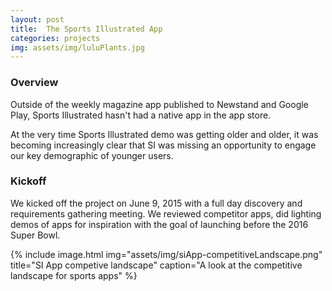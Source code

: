 ```yaml
---
layout: post
title:  The Sports Illustrated App
categories: projects
img: assets/img/luluPlants.jpg
---
```


### Overview
Outside of the weekly magazine app published to Newstand and Google Play, Sports Illustrated hasn't had a native app in the app store.

At the very time Sports Illustrated demo was getting older and older, it was becoming increasingly clear that SI was missing an opportunity to engage our key demographic of younger users.


### Kickoff

We kicked off the project on June 9, 2015 with a full day discovery and requirements gathering meeting. We reviewed competitor apps, did lighting demos of apps for inspiration with the goal of launching before the 2016 Super Bowl.

{% include image.html img="assets/img/siApp-competitiveLandscape.png" title="SI App competive landscape" caption="A look at the competitive landscape for sports apps" %}
